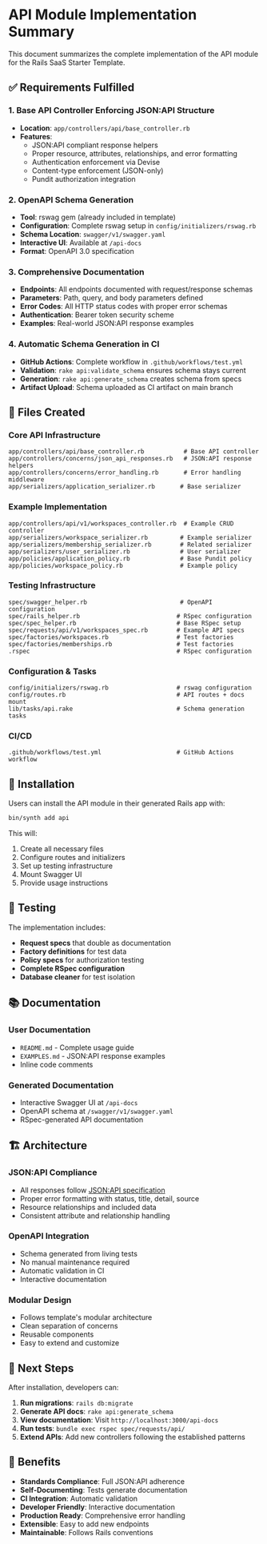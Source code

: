 # API Module Implementation Summary

This document summarizes the complete implementation of the API module for the Rails SaaS Starter Template.

## ✅ Requirements Fulfilled

### 1. Base API Controller Enforcing JSON:API Structure
- **Location**: `app/controllers/api/base_controller.rb`
- **Features**:
  - JSON:API compliant response helpers
  - Proper resource, attributes, relationships, and error formatting
  - Authentication enforcement via Devise
  - Content-type enforcement (JSON-only)
  - Pundit authorization integration

### 2. OpenAPI Schema Generation
- **Tool**: rswag gem (already included in template)
- **Configuration**: Complete rswag setup in `config/initializers/rswag.rb`
- **Schema Location**: `swagger/v1/swagger.yaml`
- **Interactive UI**: Available at `/api-docs`
- **Format**: OpenAPI 3.0 specification

### 3. Comprehensive Documentation
- **Endpoints**: All endpoints documented with request/response schemas
- **Parameters**: Path, query, and body parameters defined
- **Error Codes**: All HTTP status codes with proper error schemas
- **Authentication**: Bearer token security scheme
- **Examples**: Real-world JSON:API response examples

### 4. Automatic Schema Generation in CI
- **GitHub Actions**: Complete workflow in `.github/workflows/test.yml`
- **Validation**: `rake api:validate_schema` ensures schema stays current
- **Generation**: `rake api:generate_schema` creates schema from specs
- **Artifact Upload**: Schema uploaded as CI artifact on main branch

## 📁 Files Created

### Core API Infrastructure
```
app/controllers/api/base_controller.rb           # Base API controller
app/controllers/concerns/json_api_responses.rb   # JSON:API response helpers
app/controllers/concerns/error_handling.rb       # Error handling middleware
app/serializers/application_serializer.rb       # Base serializer
```

### Example Implementation
```
app/controllers/api/v1/workspaces_controller.rb  # Example CRUD controller
app/serializers/workspace_serializer.rb         # Example serializer
app/serializers/membership_serializer.rb        # Related serializer
app/serializers/user_serializer.rb              # User serializer
app/policies/application_policy.rb              # Base Pundit policy
app/policies/workspace_policy.rb                # Example policy
```

### Testing Infrastructure
```
spec/swagger_helper.rb                          # OpenAPI configuration
spec/rails_helper.rb                           # RSpec configuration
spec/spec_helper.rb                            # Base RSpec setup
spec/requests/api/v1/workspaces_spec.rb        # Example API specs
spec/factories/workspaces.rb                   # Test factories
spec/factories/memberships.rb                  # Test factories
.rspec                                         # RSpec configuration
```

### Configuration & Tasks
```
config/initializers/rswag.rb                   # rswag configuration
config/routes.rb                               # API routes + docs mount
lib/tasks/api.rake                             # Schema generation tasks
```

### CI/CD
```
.github/workflows/test.yml                     # GitHub Actions workflow
```

## 🔧 Installation

Users can install the API module in their generated Rails app with:

```bash
bin/synth add api
```

This will:
1. Create all necessary files
2. Configure routes and initializers
3. Set up testing infrastructure
4. Mount Swagger UI
5. Provide usage instructions

## 🧪 Testing

The implementation includes:
- **Request specs** that double as documentation
- **Factory definitions** for test data
- **Policy specs** for authorization testing
- **Complete RSpec configuration**
- **Database cleaner** for test isolation

## 📚 Documentation

### User Documentation
- `README.md` - Complete usage guide
- `EXAMPLES.md` - JSON:API response examples
- Inline code comments

### Generated Documentation
- Interactive Swagger UI at `/api-docs`
- OpenAPI schema at `/swagger/v1/swagger.yaml`
- RSpec-generated API documentation

## 🏗️ Architecture

### JSON:API Compliance
- All responses follow [JSON:API specification](https://jsonapi.org/)
- Proper error formatting with status, title, detail, source
- Resource relationships and included data
- Consistent attribute and relationship handling

### OpenAPI Integration
- Schema generated from living tests
- No manual maintenance required
- Automatic validation in CI
- Interactive documentation

### Modular Design
- Follows template's modular architecture
- Clean separation of concerns
- Reusable components
- Easy to extend and customize

## 🚀 Next Steps

After installation, developers can:

1. **Run migrations**: `rails db:migrate`
2. **Generate API docs**: `rake api:generate_schema`
3. **View documentation**: Visit `http://localhost:3000/api-docs`
4. **Run tests**: `bundle exec rspec spec/requests/api/`
5. **Extend APIs**: Add new controllers following the established patterns

## 🎯 Benefits

- **Standards Compliance**: Full JSON:API adherence
- **Self-Documenting**: Tests generate documentation
- **CI Integration**: Automatic validation
- **Developer Friendly**: Interactive documentation
- **Production Ready**: Comprehensive error handling
- **Extensible**: Easy to add new endpoints
- **Maintainable**: Follows Rails conventions